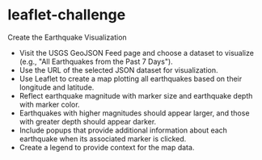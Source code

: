 # leaflet-challenge

Create the Earthquake Visualization
- Visit the USGS GeoJSON Feed page and choose a dataset to visualize (e.g., "All Earthquakes from the Past 7 Days").
- Use the URL of the selected JSON dataset for visualization.
- Use Leaflet to create a map plotting all earthquakes based on their longitude and latitude.
- Reflect earthquake magnitude with marker size and earthquake depth with marker color.
- Earthquakes with higher magnitudes should appear larger, and those with greater depth should appear darker.
- Include popups that provide additional information about each earthquake when its associated marker is clicked.
- Create a legend to provide context for the map data.

